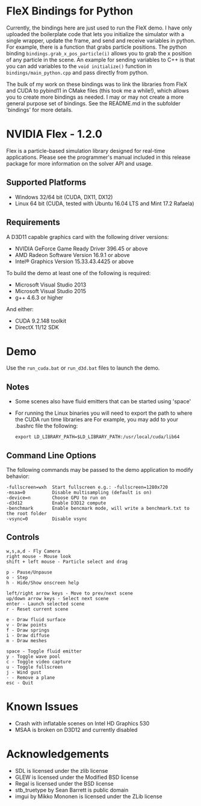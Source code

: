 FleX Bindings for Python
===================
Currently, the bindings here are just used to run the FleX demo. I have only uploaded the boilerplate code that lets you initialize the simulator with a single wrapper, update the frame, and send and receive variables in python. For example, there is a function that grabs particle positions. The python binding `bindings.grab_x_pos_particle(i)` allows you to grab the x position of any particle in the scene. An example for sending variables to C++ is that you can add variables to the `void initialize()` function in `bindings/main_python.cpp` and pass directly from python.

The bulk of my work on these bindings was to link the libraries from FleX and CUDA to pybind11 in CMake files (this took me a while!), which allows you to create more bindings as needed. I may or may not create a more general purpose set of bindings. See the README.md in the subfolder 'bindings' for more details.


NVIDIA Flex - 1.2.0
===================

Flex is a particle-based simulation library designed for real-time applications.
Please see the programmer's manual included in this release package for more information on
the solver API and usage.

Supported Platforms
-------------------

* Windows 32/64 bit (CUDA, DX11, DX12)
* Linux 64 bit (CUDA, tested with Ubuntu 16.04 LTS and Mint 17.2 Rafaela)

Requirements
------------

A D3D11 capable graphics card with the following driver versions:

* NVIDIA GeForce Game Ready Driver 396.45 or above
* AMD Radeon Software Version 16.9.1 or above
* Intel® Graphics Version 15.33.43.4425 or above

To build the demo at least one of the following is required:

* Microsoft Visual Studio 2013
* Microsoft Visual Studio 2015
* g++ 4.6.3 or higher

And either: 

* CUDA 9.2.148 toolkit
* DirectX 11/12 SDK

Demo 
====

Use the `run_cuda.bat` or `run_d3d.bat` files to launch the demo.

Notes 
-----

* Some scenes also have fluid emitters that can be started using 'space'
* For running the Linux binaries you will need to export the path to where the CUDA run time libraries are
  For example, you may add to your .bashrc file the following:
       
      export LD_LIBRARY_PATH=$LD_LIBRARY_PATH:/usr/local/cuda/lib64


Command Line Options
--------------------

The following commands may be passed to the demo application to modify behavior:

    -fullscreen=wxh  Start fullscreen e.g.: -fullscreen=1280x720
    -msaa=0          Disable multisampling (default is on)
    -device=n        Choose GPU to run on
    -d3d12           Enable D3D12 compute
    -benchmark       Enable bencmark mode, will write a benchmark.txt to the root folder
    -vsync=0         Disable vsync

Controls
--------

    w,s,a,d - Fly Camera
    right mouse - Mouse look
    shift + left mouse - Particle select and drag

    p - Pause/Unpause
    o - Step
    h - Hide/Show onscreen help
    
    left/right arrow keys - Move to prev/next scene
    up/down arrow keys - Select next scene
    enter - Launch selected scene
    r - Reset current scene
    
    e - Draw fluid surface
    v - Draw points
    f - Draw springs
    i - Draw diffuse
    m - Draw meshes
    
    space - Toggle fluid emitter
    y - Toggle wave pool
    c - Toggle video capture
    u - Toggle fullscreen
    j - Wind gust
    - - Remove a plane
    esc - Quit

Known Issues
============

* Crash with inflatable scenes on Intel HD Graphics 530
* MSAA is broken on D3D12 and currently disabled

Acknowledgements
================

* SDL is licensed under the zlib license
* GLEW is licensed under the Modified BSD license
* Regal is licensed under the BSD license
* stb_truetype by Sean Barrett is public domain
* imgui by Mikko Mononen is licensed under the ZLib license

